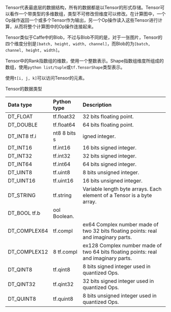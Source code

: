 Tensor代表最底层的数据结构，所有的数据都是以Tensor的形式存储。Tensor可以看作一个带类型的多维数组，类型不可修改但维度可以修改。在计算图中，一个Op操作返回一个或多个Tensor作为输出，另一个Op操作读入这些Tensor进行计算，从而将整个计算图中的Op操作连接起来。

Tensor类似于Caffe中的Blob，不过与Blob不同的是，对于一张图片，Tensor的四个维度分别是`[batch, height, width, channel]`，而Blob的为`[batch, channel, height, width]`。

Tensor中的Rank指数组的维数，使用一个整数表示。Shape指数组维度所组成的数组，使用`python list/tuple`或`tf.TensorShape`类型表示。

使用`t[i, j, k]`可以访问Tensor的元素。

Tensor的数据类型

|Data type   |Python type |Description
|:---        |:---        |:------
|DT_FLOAT    |tf.float32  |32 bits floating point.
|DT_DOUBLE   |tf.float64  |64 bits floating point.
|DT_INT8 tf.i|nt8 8 bits s|igned integer.
|DT_INT16    |tf.int16    |16 bits signed integer.
|DT_INT32    |tf.int32    |32 bits signed integer.
|DT_INT64    |tf.int64    |64 bits signed integer.
|DT_UINT8    |tf.uint8    |8 bits unsigned integer.
|DT_UINT16   |tf.uint16   |16 bits unsigned integer.
|DT_STRING   |tf.string   |Variable length byte arrays. Each element of a Tensor is a byte array.
|DT_BOOL tf.b|ool Boolean.|
|DT_COMPLEX64|    tf.compl|ex64    Complex number made of two 32 bits floating points: real and imaginary parts.
|DT_COMPLEX12|8   tf.compl|ex128   Complex number made of two 64 bits floating points: real and imaginary parts.
|DT_QINT8    |tf.qint8    |8 bits signed integer used in quantized Ops.
|DT_QINT32   |tf.qint32   |32 bits signed integer used in quantized Ops.
|DT_QUINT8   |tf.quint8   |8 bits unsigned integer used in quantized Ops.